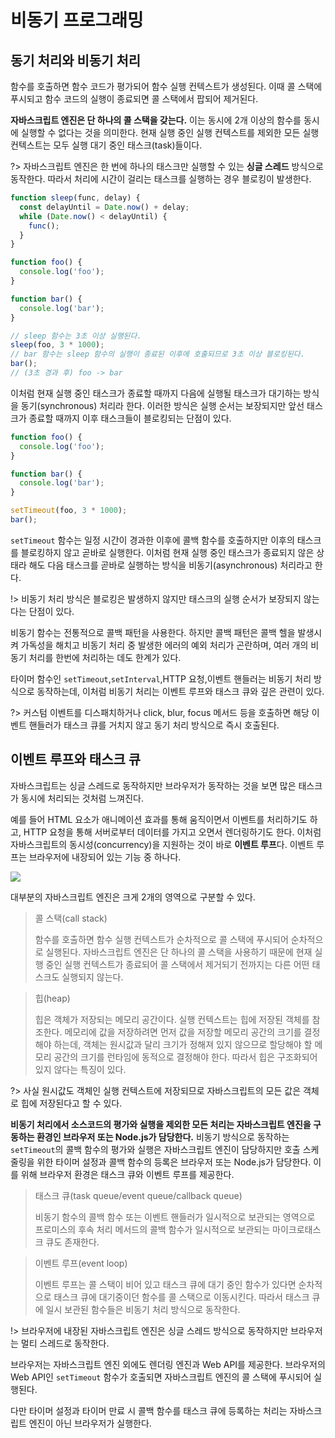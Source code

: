 # 비동기 프로그래밍

## 동기 처리와 비동기 처리

함수를 호출하면 함수 코드가 평가되어 함수 실행 컨텍스트가 생성된다. 이때 콜 스택에 푸시되고 함수 코드의 실행이 종료되면 콜 스택에서 팝되어 제거된다.

**자바스크립트 엔진은 단 하나의 콜 스택을 갖는다.** 이는 동시에 2개 이상의 함수를 동시에 실행할 수 없다는 것을 의미한다. 현재 실행 중인 실행 컨텍스트를 제외한 모든 실행 컨텍스트는 모두 실행 대기 중인 태스크(task)들이다.

?> 자바스크립트 엔진은 한 번에 하나의 태스크만 실행할 수 있는 **싱글 스레드** 방식으로 동작한다. 따라서 처리에 시간이 걸리는 태스크를 실행하는 경우 블로킹이 발생한다.

```javascript
function sleep(func, delay) {
  const delayUntil = Date.now() + delay;
  while (Date.now() < delayUntil) {
    func();
  }
}

function foo() {
  console.log('foo');
}

function bar() {
  console.log('bar');
}

// sleep 함수는 3초 이상 실행된다.
sleep(foo, 3 * 1000);
// bar 함수는 sleep 함수의 실행이 종료된 이후에 호출되므로 3초 이상 블로킹된다.
bar();
// (3초 경과 후) foo -> bar
```

이처럼 현재 실행 중인 태스크가 종료할 때까지 다음에 실행될 태스크가 대기하는 방식을 동기(synchronous) 처리라 한다. 이러한 방식은 실행 순서는 보장되지만 앞선 태스크가 종료할 때까지 이후 태스크들이 블로킹되는 단점이 있다.

```javascript
function foo() {
  console.log('foo');
}

function bar() {
  console.log('bar');
}

setTimeout(foo, 3 * 1000);
bar();
```

`setTimeout` 함수는 일정 시간이 경과한 이후에 콜백 함수를 호출하지만 이후의 태스크를 블로킹하지 않고 곧바로 실행한다. 이처럼 현재 실행 중인 태스크가 종료되지 않은 상태라 해도 다음 태스크를 곧바로 실행하는 방식을 비동기(asynchronous) 처리라고 한다.

!> 비동기 처리 방식은 블로킹은 발생하지 않지만 태스크의 실행 순서가 보장되지 않는다는 단점이 있다.

비동기 함수는 전통적으로 콜백 패턴을 사용한다. 하지만 콜백 패턴은 콜백 헬을 발생시켜 가독성을 해치고 비동기 처리 중 발생한 에러의 예외 처리가 곤란하며, 여러 개의 비동기 처리를 한번에 처리하는 데도 한계가 있다.

타이머 함수인 `setTimeout`,`setInterval`,HTTP 요청,이벤트 핸들러는 비동기 처리 방식으로 동작하는데, 이처럼 비동기 처리는 이벤트 루프와 태스크 큐와 깊은 관련이 있다.

?> 커스텀 이벤트를 디스패치하거나 click, blur, focus 메서드 등을 호출하면 해당 이벤트 핸들러가 태스크 큐를 거치지 않고 동기 처리 방식으로 즉시 호출된다.

## 이벤트 루프와 태스크 큐

자바스크립트는 싱글 스레드로 동작하지만 브라우저가 동작하는 것을 보면 많은 태스크가 동시에 처리되는 것처럼 느껴진다.

예를 들어 HTML 요소가 애니메이션 효과를 통해 움직이면서 이벤트를 처리하기도 하고, HTTP 요청을 통해 서버로부터 데이터를 가지고 오면서 렌더링하기도 한다. 이처럼 자바스크립트의 동시성(concurrency)을 지원하는 것이 바로 **이벤트 루프**다. 이벤트 루프는 브라우저에 내장되어 있는 기능 중 하나다.

![](https://poiemaweb.com/assets/fs-images/42-4.png)

대부분의 자바스크립트 엔진은 크게 2개의 영역으로 구분할 수 있다.

> 콜 스택(call stack)
>
> 함수를 호출하면 함수 실행 컨텍스트가 순차적으로 콜 스택에 푸시되어 순차적으로 실행된다. 자바스크립트 엔진은 단 하나의 콜 스택을 사용하기 때문에 현재 실행 중인 실행 컨텍스트가 종료되어 콜 스택에서 제거되기 전까지는 다른 어떤 태스크도 실행되지 않는다.

> 힙(heap)
>
> 힙은 객체가 저장되는 메모리 공간이다. 실행 컨텍스트는 힙에 저장된 객체를 참조한다. 메모리에 값을 저장하려면 먼저 값을 저장할 메모리 공간의 크기를 결정해야 하는데, 객체는 원시값과 달리 크기가 정해져 있지 않으므로 할당해야 할 메모리 공간의 크기를 런타임에 동적으로 결정해야 한다. 따라서 힙은 구조화되어 있지 않다는 특징이 있다.

?> 사실 원시값도 객체인 실행 컨텍스트에 저장되므로 자바스크립트의 모든 값은 객체로 힙에 저장된다고 할 수 있다.

**비동기 처리에서 소스코드의 평가와 실행을 제외한 모든 처리는 자바스크립트 엔진을 구동하는 환경인 브라우저 또는 Node.js가 담당한다.** 비동기 방식으로 동작하는 `setTimeout`의 콜백 함수의 평가와 실행은 자바스크립트 엔진이 담당하지만 호출 스케줄링을 위한 타이머 설정과 콜백 함수의 등록은 브라우저 또는 Node.js가 담당한다. 이를 위해 브라우저 환경은 태스크 큐와 이벤트 루프를 제공한다.

> 태스크 큐(task queue/event queue/callback queue)
>
> 비동기 함수의 콜백 함수 또는 이벤트 핸들러가 일시적으로 보관되는 영역으로 프로미스의 후속 처리 메서드의 콜백 함수가 일시적으로 보관되는 마이크로태스크 큐도 존재한다.

> 이벤트 루프(event loop)
>
> 이벤트 루프는 콜 스택이 비어 있고 태스크 큐에 대기 중인 함수가 있다면 순차적으로 태스크 큐에 대기중이던 함수를 콜 스택으로 이동시킨다. 따라서 태스크 큐에 일시 보관된 함수들은 비동기 처리 방식으로 동작한다.

!> 브라우저에 내장된 자바스크립트 엔진은 싱글 스레드 방식으로 동작하지만 브라우저는 멀티 스레드로 동작한다.

브라우저는 자바스크립트 엔진 외에도 렌더링 엔진과 Web API를 제공한다. 브라우저의 Web API인 `setTimeout` 함수가 호출되면 자바스크립트 엔진의 콜 스택에 푸시되어 실행된다.

다만 타이머 설정과 타이머 만료 시 콜백 함수를 태스크 큐에 등록하는 처리는 자바스크립트 엔진이 아닌 브라우저가 실행한다.
